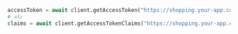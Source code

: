 ```python title="flask.py"
accessToken = await client.getAccessToken("https://shopping.your-app.com/api")
# หรือ
claims = await client.getAccessTokenClaims("https://shopping.your-app.com/api")
```
